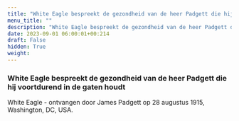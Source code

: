 ```yaml
---
title: "White Eagle bespreekt de gezondheid van de heer Padgett die hij voortdurend in de gaten houdt"
menu_title: ""
description: "White Eagle bespreekt de gezondheid van de heer Padgett die hij voortdurend in de gaten houdt"
date: 2023-09-01 06:00:01+00:214
draft: False
hidden: True
weight:
---
```

### White Eagle bespreekt de gezondheid van de heer Padgett die hij voortdurend in de gaten houdt

White Eagle - ontvangen door James Padgett op 28 augustus 1915, Washington, DC, USA.

